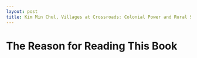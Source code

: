 ```yaml
---
layout: post
title: Kim Min Chul, Villages at Crossroads: Colonial Power and Rural Society (2012), Summary
---
```


# The Reason for Reading This Book
